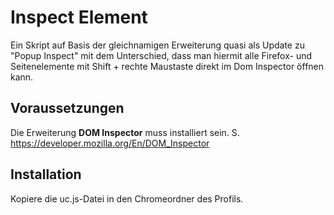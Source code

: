 # Inspect Element
Ein Skript auf Basis der gleichnamigen Erweiterung quasi als Update zu "Popup Inspect" mit dem Unterschied, dass man hiermit alle Firefox- und 
Seitenelemente mit Shift + rechte Maustaste direkt im Dom Inspector öffnen kann.

## Voraussetzungen
Die Erweiterung **DOM Inspector** muss installiert sein. S. https://developer.mozilla.org/En/DOM_Inspector

## Installation
Kopiere die uc.js-Datei in den Chromeordner des Profils.
